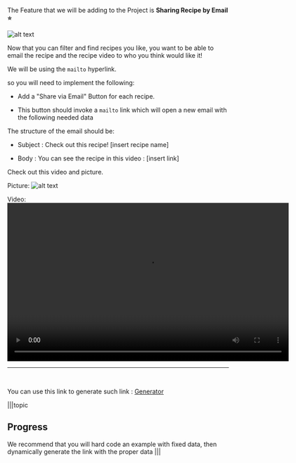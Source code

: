 The Feature that we will be adding to the Project is **Sharing Recipe by Email ⭐**

![alt text](.guides/img/f1-3.jpeg)

Now that you can filter and find recipes you like, you want to be able to email the recipe and the recipe video to who you think would like it!

We will be using the `mailto` hyperlink.

so you will need to implement the following:
- Add a "Share via Email" Button for each recipe.

- This button should invoke a `mailto` link which will open a new email with the following needed data


The structure of the email should be:

- Subject : Check out this recipe! [insert recipe name]

- Body : You can see the recipe in this video : [insert link]

Check out this video and picture.

Picture: 
![alt text](.guides/img/f1-1.png)

Video:
<video width="640" height="360" controls>
  <source src=".guides/img/f1-2.mov" type="video/mp4">
</video>

<hr/>
<br/>

You can use this link to generate such link : [Generator](https://www.sender.net/mailto-link-generator/)

|||topic
## Progress

We recommend that you will hard code an example with fixed data, then dynamically generate the link with the proper data
|||